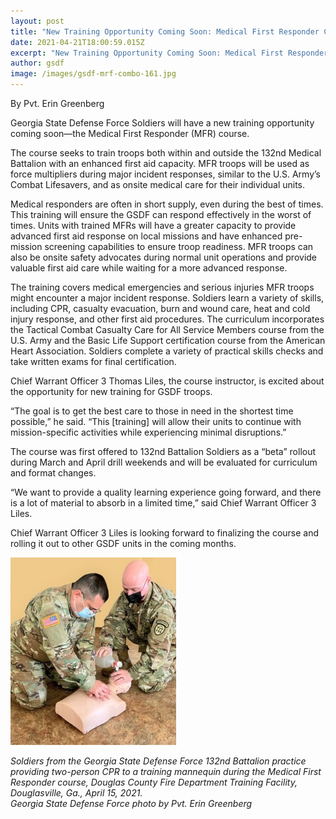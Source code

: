 ```yaml
---
layout: post
title: "New Training Opportunity Coming Soon: Medical First Responder Course"
date: 2021-04-21T18:00:59.015Z
excerpt: "New Training Opportunity Coming Soon: Medical First Responder Course"
author: gsdf
image: /images/gsdf-mrf-combo-161.jpg
---
```

By Pvt. Erin Greenberg

Georgia State Defense Force Soldiers will have a new training opportunity coming soon—the Medical First Responder (MFR) course.

The course seeks to train troops both within and outside the 132nd Medical Battalion with an enhanced first aid capacity. MFR troops will be used as force multipliers during major incident responses, similar to the U.S. Army’s Combat Lifesavers, and as onsite medical care for their individual units.

Medical responders are often in short supply, even during the best of times. This training will ensure the GSDF can respond effectively in the worst of times. Units with trained MFRs will have a greater capacity to provide advanced first aid response on local missions and have enhanced pre-mission screening capabilities to ensure troop readiness. MFR troops can also be onsite safety advocates during normal unit operations and provide valuable first aid care while waiting for a more advanced response.

The training covers medical emergencies and serious injuries MFR troops might encounter a major incident response. Soldiers learn a variety of skills, including CPR, casualty evacuation, burn and wound care, heat and cold injury response, and other first aid procedures. The curriculum incorporates the Tactical Combat Casualty Care for All Service Members course from the U.S. Army and the Basic Life Support certification course from the American Heart Association. Soldiers complete a variety of practical skills checks and take written exams for final certification.

Chief Warrant Officer 3 Thomas Liles, the course instructor, is excited about the opportunity for new training for GSDF troops.

“The goal is to get the best care to those in need in the shortest time possible,” he said. “This \[training] will allow their units to continue with mission-specific activities while experiencing minimal disruptions.”

The course was first offered to 132nd Battalion Soldiers as a “beta” rollout during March and April drill weekends and will be evaluated for curriculum and format changes.

“We want to provide a quality learning experience going forward, and there is a lot of material to absorb in a limited time,” said Chief Warrant Officer 3 Liles.

Chief Warrant Officer 3 Liles is looking forward to finalizing the course and rolling it out to other GSDF units in the coming months.

![](/images/gsdf-nm-adj-5-medical-photo-265x300.jpg)

*Soldiers from the Georgia State Defense Force 132nd Battalion practice providing two-person CPR to a training mannequin during the Medical First Responder course, Douglas County Fire Department Training Facility, Douglasville, Ga., April 15, 2021.*\
*Georgia State Defense Force photo by Pvt. Erin Greenberg*